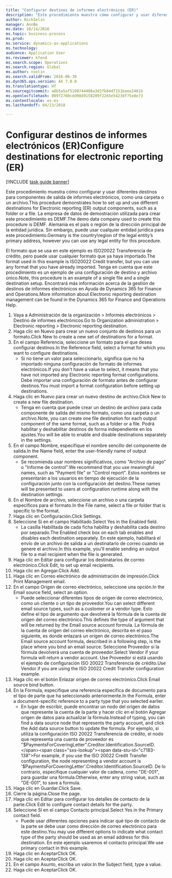 ```yaml
--- 
title: "Configurar destinos de informes electrónicos (ER)"
description: "Este procedimiento muestra cómo configurar y usar diferentes destinos para componentes de salida de informes electrónicos, como una carpeta o un archivo."
author: NickSelin
manager: AnnBe
ms.date: 10/14/2016
ms.topic: business-process
ms.prod: 
ms.service: dynamics-ax-applications
ms.technology: 
audience: Application User
ms.reviewer: kfend
ms.search.scope: Operations
ms.search.region: Global
ms.author: nselin
ms.search.validFrom: 2016-06-30
ms.dyn365.ops.version: AX 7.0.0
ms.translationtype: HT
ms.sourcegitcommit: a8b5a5af5108744406a3d2fb84d7151baea2481b
ms.openlocfilehash: 009f2760cdd98d9158209f2265e5423df75e8e73
ms.contentlocale: es-es
ms.lasthandoff: 04/13/2018

---
```

# <a name="configure-destinations-for-electronic-reporting-er"></a><span data-ttu-id="c7183-103">Configurar destinos de informes electrónicos (ER)</span><span class="sxs-lookup"><span data-stu-id="c7183-103">Configure destinations for electronic reporting (ER)</span></span>

[!INCLUDE [task guide banner](../../includes/task-guide-banner.md)]

<span data-ttu-id="c7183-104">Este procedimiento muestra cómo configurar y usar diferentes destinos para componentes de salida de informes electrónicos, como una carpeta o un archivo.</span><span class="sxs-lookup"><span data-stu-id="c7183-104">This procedure demonstrates how to set up and use different destinations for Electronic reporting (ER) output components, such as a folder or a file.</span></span> <span data-ttu-id="c7183-105">La empresa de datos de demostración utilizada para crear este procedimiento es DEMF.</span><span class="sxs-lookup"><span data-stu-id="c7183-105">The demo data company used to create this procedure is DEMF.</span></span> <span data-ttu-id="c7183-106">Alemania es el país o región de la dirección principal de la entidad jurídica. Sin embargo, puede usar cualquier entidad jurídica para este procedimiento.</span><span class="sxs-lookup"><span data-stu-id="c7183-106">Germany is the country\region of the legal entity’s primary address, however you can use any legal entity for this procedure.</span></span> 

<span data-ttu-id="c7183-107">El formato que se usa en este ejemplo es ISO20022 Transferencia de crédito, pero puede usar cualquier formato que ya haya importado.</span><span class="sxs-lookup"><span data-stu-id="c7183-107">The format used in this example is ISO20022 Credit transfer, but you can use any format that you have already imported.</span></span> <span data-ttu-id="c7183-108">Tenga en cuenta que este procedimiento es un ejemplo de una configuración de destino y archivo único.</span><span class="sxs-lookup"><span data-stu-id="c7183-108">Note, this procedure is an example of a single file and a single destination setup.</span></span> <span data-ttu-id="c7183-109">Encontrará más información acerca de la gestión de destinos de informes electrónicos en Ayuda de Dynamics 365 for Finance and Operations.</span><span class="sxs-lookup"><span data-stu-id="c7183-109">More information about Electronic reporting destination management can be found in the Dynamics 365 for Finance and Operations Help.</span></span>

1. <span data-ttu-id="c7183-110">Vaya a Administración de la organización > Informes electrónicos > Destino de informes electrónicos.</span><span class="sxs-lookup"><span data-stu-id="c7183-110">Go to Organization administration > Electronic reporting > Electronic reporting destination.</span></span>
2. <span data-ttu-id="c7183-111">Haga clic en Nuevo para crear un nuevo conjunto de destinos para un formato.</span><span class="sxs-lookup"><span data-stu-id="c7183-111">Click New to create a new set of destinations for a format.</span></span>
3. <span data-ttu-id="c7183-112">En el campo Referencia, seleccione un formato para el que desea configurar destinos.</span><span class="sxs-lookup"><span data-stu-id="c7183-112">In the Reference field, select a format for which you want to configure destinations.</span></span>
    * <span data-ttu-id="c7183-113">Si no tiene un valor para seleccionarlo, significa que no ha importado ninguna configuración de formato de informes electrónicos.</span><span class="sxs-lookup"><span data-stu-id="c7183-113">If you don't have a value to select, it means that you have not imported any Electronic reporting format configurations.</span></span> <span data-ttu-id="c7183-114">Debe importar una configuración de formato antes de configurar destinos.</span><span class="sxs-lookup"><span data-stu-id="c7183-114">You must import a format configuration before setting up destinations.</span></span>  
4. <span data-ttu-id="c7183-115">Haga clic en Nuevo para crear un nuevo destino de archivo.</span><span class="sxs-lookup"><span data-stu-id="c7183-115">Click New to create a new file destination.</span></span>
    * <span data-ttu-id="c7183-116">Tenga en cuenta que puede crear un destino de archivo para cada componente de salida del mismo formato, como una carpeta o un archivo.</span><span class="sxs-lookup"><span data-stu-id="c7183-116">Note, you can create one file destination for each output component of the same format, such as a folder or a file.</span></span> <span data-ttu-id="c7183-117">Podrá habilitar y deshabilitar destinos de forma independiente en los ajustes.</span><span class="sxs-lookup"><span data-stu-id="c7183-117">You will be able to enable and disable destinations separately in the settings.</span></span>  
5. <span data-ttu-id="c7183-118">En el campo Nombre, especifique el nombre sencillo del componente de salida.</span><span class="sxs-lookup"><span data-stu-id="c7183-118">In the Name field, enter the user-friendly name of output component.</span></span>
    * <span data-ttu-id="c7183-119">Se recomienda usar nombres significativos, como "Archivo de pago" o "Informe de control".</span><span class="sxs-lookup"><span data-stu-id="c7183-119">We recommend that you use meaningful names, such as "Payment file" or "Control report".</span></span> <span data-ttu-id="c7183-120">Estos nombres se presentarán a los usuarios en tiempo de ejecución de la configuración junto con la configuración del destino.</span><span class="sxs-lookup"><span data-stu-id="c7183-120">These names will be presented to users at configuration runtime along with the destination settings.</span></span>  
6. <span data-ttu-id="c7183-121">En el Nombre de archivo, seleccione un archivo o una carpeta específicos para el formato.</span><span class="sxs-lookup"><span data-stu-id="c7183-121">In the File name, select a file or folder that is specific to the format.</span></span>
7. <span data-ttu-id="c7183-122">Haga clic en Configuración.</span><span class="sxs-lookup"><span data-stu-id="c7183-122">Click Settings.</span></span>
8. <span data-ttu-id="c7183-123">Seleccione Sí en el campo Habilitado.</span><span class="sxs-lookup"><span data-stu-id="c7183-123">Select Yes in the Enabled field.</span></span>
    * <span data-ttu-id="c7183-124">La casilla Habilitada de cada ficha habilita y deshabilita cada destino por separado.</span><span class="sxs-lookup"><span data-stu-id="c7183-124">The Enabled check box on each tab enables and disables each destination separately.</span></span> <span data-ttu-id="c7183-125">En este ejemplo, habilitará el envío de un archivo de salida a un destinatario de correo cuando se genere el archivo.</span><span class="sxs-lookup"><span data-stu-id="c7183-125">In this example, you'll enable sending an output file to a mail recipient when the file is generated.</span></span>  
9. <span data-ttu-id="c7183-126">Haga clic en Editar para configurar los destinatarios de correo electrónico.</span><span class="sxs-lookup"><span data-stu-id="c7183-126">Click Edit, to set up email recipients.</span></span>
10. <span data-ttu-id="c7183-127">Haga clic en Agregar.</span><span class="sxs-lookup"><span data-stu-id="c7183-127">Click Add.</span></span>
11. <span data-ttu-id="c7183-128">Haga clic en Correo electrónico de administración de impresión.</span><span class="sxs-lookup"><span data-stu-id="c7183-128">Click Print Management email.</span></span>
12. <span data-ttu-id="c7183-129">En el campo Origen de correo electrónico, seleccione una opción.</span><span class="sxs-lookup"><span data-stu-id="c7183-129">In the Email source  field, select an option.</span></span>
    * <span data-ttu-id="c7183-130">Puede seleccionar diferentes tipos de origen de correo electrónico, como un cliente o un tipo de proveedor.</span><span class="sxs-lookup"><span data-stu-id="c7183-130">You can select different email source types, such as a customer or a vendor type.</span></span> <span data-ttu-id="c7183-131">Esto define el tipo de argumento que devolverá la fórmula de la cuenta de origen del correo electrónico.</span><span class="sxs-lookup"><span data-stu-id="c7183-131">This defines the type of argument that will be returned by the Email source account formula.</span></span> <span data-ttu-id="c7183-132">La fórmula de la cuenta de origen del correo electrónico, descrita en el paso siguiente, es donde enlazará un origen de correo electrónico.</span><span class="sxs-lookup"><span data-stu-id="c7183-132">The Email source account formula, described in a following step, is the place where you bind an email source.</span></span> <span data-ttu-id="c7183-133">Seleccione Proveedor si la fórmula devolverá una cuenta de proveedor.</span><span class="sxs-lookup"><span data-stu-id="c7183-133">Select Vendor if your formula will return a vendor account.</span></span> <span data-ttu-id="c7183-134">Use Proveedor si está usando el ejemplo de configuración ISO 20022 Transferencia de crédito.</span><span class="sxs-lookup"><span data-stu-id="c7183-134">Use Vendor if you are using the ISO 20022 Credit Transfer configuration example.</span></span>  
13. <span data-ttu-id="c7183-135">Haga clic en el botón Enlazar origen de correo electrónico.</span><span class="sxs-lookup"><span data-stu-id="c7183-135">Click Email source bind button.</span></span>
14. <span data-ttu-id="c7183-136">En la Fórmula, especifique una referencia específica de documento para el tipo de parte que ha seleccionado anteriormente.</span><span class="sxs-lookup"><span data-stu-id="c7183-136">In the Formula, enter a document-specific reference to a party type that you selected earlier.</span></span>
    * <span data-ttu-id="c7183-137">En lugar de escribir, puede encontrar un nodo del origen de datos que represente la cuenta de la parte y hacer clic en el botón Agregar origen de datos para actualizar la fórmula.</span><span class="sxs-lookup"><span data-stu-id="c7183-137">Instead of typing, you can find a data source node that represents the party account, and click the Add data source button to update the formula.</span></span> <span data-ttu-id="c7183-138">Por ejemplo, si utiliza la configuración ISO 20022 Transferencia de crédito, el nodo que representa una cuenta de proveedor es "$PaymentsForCoveringLetter".Creditor.Identification.SourceID.</span><span class="sxs-lookup"><span data-stu-id="c7183-138">For example, if you use the ISO 20022 Credit Transfer configuration, the node representing a vendor account is '$PaymentsForCoveringLetter'.Creditor.Identification.SourceID.</span></span> <span data-ttu-id="c7183-139">De lo contrario, especifique cualquier valor de cadena, como "DE-001", para guardar una fórmula.</span><span class="sxs-lookup"><span data-stu-id="c7183-139">Otherwise, enter any string value, such as "DE-001", to save a formula.</span></span>  
15. <span data-ttu-id="c7183-140">Haga clic en Guardar.</span><span class="sxs-lookup"><span data-stu-id="c7183-140">Click Save.</span></span>
16. <span data-ttu-id="c7183-141">Cierre la página.</span><span class="sxs-lookup"><span data-stu-id="c7183-141">Close the page.</span></span>
17. <span data-ttu-id="c7183-142">Haga clic en Editar para configurar los detalles de contacto de la parte.</span><span class="sxs-lookup"><span data-stu-id="c7183-142">Click Edit to configure contact details for the party.</span></span>
18. <span data-ttu-id="c7183-143">Seleccione Sí en el campo Contacto principal.</span><span class="sxs-lookup"><span data-stu-id="c7183-143">Select Yes in the Primary contact field.</span></span>
    * <span data-ttu-id="c7183-144">Puede usar diferentes opciones para indicar qué tipo de contacto de la parte se debe usar como dirección de correo electrónico para este destino.</span><span class="sxs-lookup"><span data-stu-id="c7183-144">You may use different options to indicate what contact type of the party should be used as an email address for this destination.</span></span> <span data-ttu-id="c7183-145">En este ejemplo usaremos el contacto principal.</span><span class="sxs-lookup"><span data-stu-id="c7183-145">We use primary contact in this example.</span></span>  
19. <span data-ttu-id="c7183-146">Haga clic en Aceptar</span><span class="sxs-lookup"><span data-stu-id="c7183-146">Click OK.</span></span>
20. <span data-ttu-id="c7183-147">Haga clic en Aceptar</span><span class="sxs-lookup"><span data-stu-id="c7183-147">Click OK.</span></span>
21. <span data-ttu-id="c7183-148">En el campo Asunto, escriba un valor.</span><span class="sxs-lookup"><span data-stu-id="c7183-148">In the Subject field, type a value.</span></span>
22. <span data-ttu-id="c7183-149">Haga clic en Aceptar</span><span class="sxs-lookup"><span data-stu-id="c7183-149">Click OK.</span></span>


